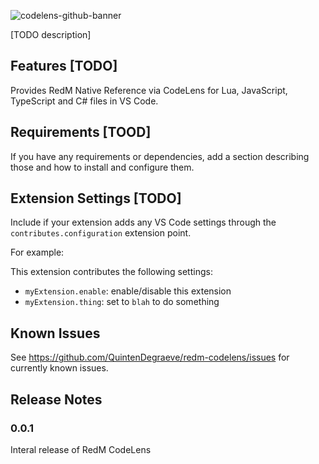 ![codelens-github-banner](https://user-images.githubusercontent.com/17977249/163669670-1e679bda-c9d4-4a84-b669-d864db9ff09b.png)

[TODO description]

## Features [TODO]

Provides RedM Native Reference via CodeLens for Lua, JavaScript, TypeScript and C# files in VS Code.


## Requirements [TOOD]

If you have any requirements or dependencies, add a section describing those and how to install and configure them.

## Extension Settings [TODO]

Include if your extension adds any VS Code settings through the `contributes.configuration` extension point.

For example:

This extension contributes the following settings:

* `myExtension.enable`: enable/disable this extension
* `myExtension.thing`: set to `blah` to do something

## Known Issues

See https://github.com/QuintenDegraeve/redm-codelens/issues for currently known issues.

## Release Notes

### 0.0.1

Interal release of RedM CodeLens
